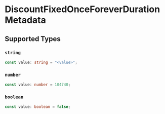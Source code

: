 # DiscountFixedOnceForeverDurationMetadata


## Supported Types

### `string`

```typescript
const value: string = "<value>";
```

### `number`

```typescript
const value: number = 104740;
```

### `boolean`

```typescript
const value: boolean = false;
```

